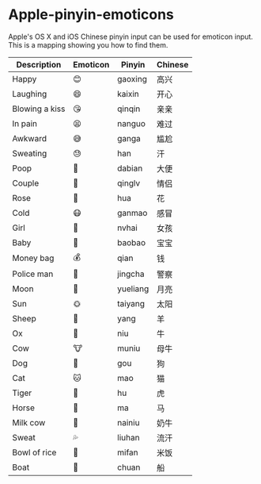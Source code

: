 Apple-pinyin-emoticons
======================

Apple's OS X and iOS Chinese pinyin input can be used for emoticon input. This is a mapping showing you how to find them. 



Description    | Emoticon |  Pinyin  | Chinese
-------------- | -------- | -------- | -------
Happy          | 😊        | gaoxing  | 高兴
Laughing       | 😄        | kaixin   | 开心
Blowing a kiss | 😘        | qinqin   | 亲亲
In pain        | 😫        | nanguo   | 难过
Awkward        | 😅        | ganga    | 尴尬
Sweating       | 😓        | han      | 汗
Poop           | 💩        | dabian   | 大便
Couple         | 👫        | qinglv   | 情侣
Rose           | 🌹        | hua      | 花
Cold           | 😷        | ganmao   | 感冒
Girl           | 👧        | nvhai    | 女孩
Baby           | 👶        | baobao   | 宝宝
Money bag      | 💰        | qian     | 钱
Police man     | 👮        | jingcha  | 警察
Moon           | 🌛        | yueliang | 月亮
Sun            | 🌞        | taiyang  | 太阳
Sheep          | 🐑        | yang     | 羊
Ox             | 🐂        | niu      | 牛
Cow            | 🐮        | muniu    | 母牛
Dog            | 🐶        | gou      | 狗
Cat            | 🐱        | mao      | 猫
Tiger          | 🐯        | hu       | 虎
Horse          | 🐎        | ma       | 马
Milk cow       | 🐄        | nainiu   | 奶牛
Sweat          | 💦        | liuhan   | 流汗
Bowl of rice   | 🍚        | mifan    | 米饭
Boat           | 🚢        | chuan    | 船
